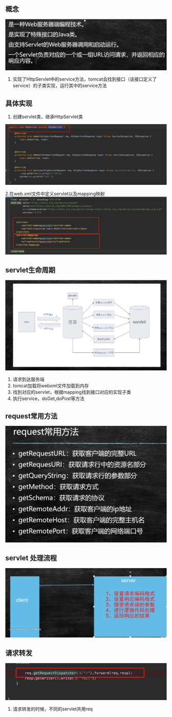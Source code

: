 ## 概念

![title](https://raw.githubusercontent.com/zhouyubiu/gitnotes_images/master/gitnote/2020/06/25/1593093846244-1593093846275.png)

1. 实现了HttpServlet中的service方法，tomcat会找到接口（该接口定义了service）的子类实现，运行其中的service方法


## 具体实现
1. 创建servlet类，继承HttpServlet类

![title](https://raw.githubusercontent.com/zhouyubiu/gitnotes_images/master/gitnote/2020/06/25/1593094130996-1593094130998.png)

2.在web.xml文件中定义servlet以及mapping映射
![title](https://raw.githubusercontent.com/zhouyubiu/gitnotes_images/master/gitnote/2020/06/25/1593094247592-1593094247594.png)


## servlet生命周期

![title](https://raw.githubusercontent.com/zhouyubiu/gitnotes_images/master/gitnote/2020/06/25/1593097649798-1593097649803.png)

1. 请求到达服务端
2. tomcat加载将webxml文件加载到内存
3. 找到对应的servlet，根据mapping找到接口对应的实现子类
4. 执行service，doGet,doPost等方法 


## request常用方法


![title](https://raw.githubusercontent.com/zhouyubiu/gitnotes_images/master/gitnote/2020/06/26/1593154983714-1593154983753.png)


## servlet 处理流程

![title](https://raw.githubusercontent.com/zhouyubiu/gitnotes_images/master/gitnote/2020/06/26/1593180952089-1593180952124.png)

## 请求转发
![title](https://raw.githubusercontent.com/zhouyubiu/gitnotes_images/master/gitnote/2020/06/26/1593182432945-1593182432948.png)
1. 请求转发的时候，不同的servlet共用req